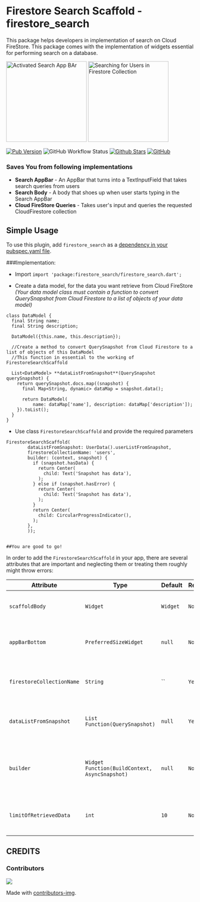 # Firestore Search Scaffold - firestore_search

This package helps developers in implementation of search on Cloud FireStore. This package comes with the implementation of widgets essential  for  performing search on a database.


<p>
  <img width="216px" alt="Activated Search App BAr" src="https://raw.githubusercontent.com/asadamatic/firestore_search/master/assets/searchbar.gif"/>

  <img width="216px" alt="Searching for Users in Firestore Collection" src="https://raw.githubusercontent.com/asadamatic/firestore_search/master/assets/usersearch.gif"/>
</p>

[![Pub Version](https://img.shields.io/pub/v/firestore_search?logo=flutter&style=for-the-badge)](https://pub.dev/packages/firestore_search)
![GitHub Workflow Status](https://img.shields.io/github/workflow/status/asadamatic/firestore_search/pub_publish?logo=github&style=for-the-badge)
[![Github Stars](https://img.shields.io/github/stars/asadamatic/firestore_search?logo=github&style=for-the-badge)](https://github.com/asadamatic/firestore_search)
[![GitHub](https://img.shields.io/github/license/asadamatic/firestore_search?logo=open+source+initiative&style=for-the-badge)](https://github.com/asadamatic/firestore_search/blob/master/LICENSE)
<!-- [![Awesome Flutter](https://img.shields.io/badge/Awesome-Flutter-FC60A8?logo=awesome-lists&style=for-the-badge)](https://github.com/Solido/awesome-flutter#widgets) -->

### Saves You from following implementations

* **Search AppBar** - An AppBar that turns into a TextInputField that takes search queries from users
* **Search Body** - A body that shoes up when user starts typing in the Search AppBar
* **Cloud FireStore Queries** - Takes user's input and queries the requested CloudFirestore collection


## Simple Usage
To use this plugin, add `firestore_search` as a
[dependency in your pubspec.yaml file](https://pub.dev/packages/firestore_search/install).


###Implementation:

* Import `import 'package:firestore_search/firestore_search.dart';`

* Create a data model, for the data you want retrieve from Cloud FireStore _(Your data model class must contain a function to convert QuerySnapshot from Cloud Firestore to a list of objects of your data model)_

```
class DataModel {
  final String name;
  final String description;

  DataModel({this.name, this.description});

  //Create a method to convert QuerySnapshot from Cloud Firestore to a list of objects of this DataModel
  //This function in essential to the working of FirestoreSearchScaffold

  List<DataModel> **dataListFromSnapshot**(QuerySnapshot querySnapshot) {
    return querySnapshot.docs.map((snapshot) {
      final Map<String, dynamic> dataMap = snapshot.data();

      return DataModel(
          name: dataMap['name'], description: dataMap['description']);
    }).toList();
  }
}
```

* Use class `FirestoreSearchScaffold` and provide the required parameters

```
FirestoreSearchScaffold(
        dataListFromSnapshot: UserData().userListFromSnapshot,
        firestoreCollectionName: 'users',
        builder: (context, snapshot) {
          if (snapshot.hasData) {
            return Center(
              child: Text('Snapshot has data'),
            );
          } else if (snapshot.hasError) {
            return Center(
              child: Text('Snapshot has data'),
            );
          }
          return Center(
            child: CircularProgressIndicator(),
          );
        },
        ));
```

                                                                                      ##You are good to go!

In order to add the `FirestoreSearchScaffold` in your app, there are several attributes that are important and neglecting them  or treating them roughly might throw errors:

| Attribute | Type  | Default | Required | Description |
|-----------|-------|---------|-------------|----------|
| `scaffoldBody` | `Widget` | `Widget` | `No` | This widget will appear in the body of Scaffold. |
| `appBarBottom` | `PreferredSizeWidget` | `null`  | `No` | This widget will appear at the bottom of Search AppBar. |
| `firestoreCollectionName` | `String` | `` | `Yes` | Determines the Cloud Firestore collection You want to search in. |
| `dataListFromSnapshot` | `List Function(QuerySnapshot)` | `null` | `Yes` | This function converts QuerySnapshot to A List of required data. |
| `builder` | `Widget Function(BuildContext, AsyncSnapshot)` | `null` | `No` | This is the builder function of StreamBuilder used by this widget to show search results. |
| `limitOfRetrievedData` | `int` | `10` | `No` | Determines the number of documents returned by the search query. |

## CREDITS
### Contributors
<a href="https://github.com/asadamatic/firestore_search/graphs/contributors">
  <img src="https://contributors-img.firebaseapp.com/image?repo=asadamatic/firestore_search" />
</a>

Made with [contributors-img](https://contributors-img.firebaseapp.com).
